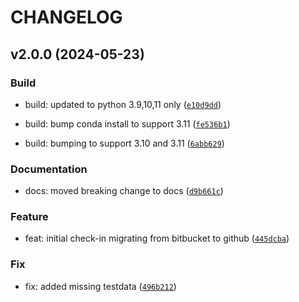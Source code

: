 # CHANGELOG



## v2.0.0 (2024-05-23)

### Build

* build: updated to python 3.9,10,11 only ([`e10d9dd`](https://github.com/mbari-org/oceansoundscape/commit/e10d9ddda7ba1b23bc295f317599b6fd9a136b1d))

* build: bump conda install to support 3.11 ([`fe536b1`](https://github.com/mbari-org/oceansoundscape/commit/fe536b1f649ed21b8d71307d3fce0eacc6931829))

* build: bumping to support 3.10 and 3.11 ([`6abb629`](https://github.com/mbari-org/oceansoundscape/commit/6abb6299103cc1ff48936609a79045662b85a36a))

### Documentation

* docs: moved breaking change to docs ([`d9b661c`](https://github.com/mbari-org/oceansoundscape/commit/d9b661cbe98f4cfe0c310ac32f11a5133d642987))

### Feature

* feat: initial check-in migrating from bitbucket to github ([`445dcba`](https://github.com/mbari-org/oceansoundscape/commit/445dcbaf43b5cc1189a7ef7cabaf35c83a7ca0e8))

### Fix

* fix: added missing testdata ([`496b212`](https://github.com/mbari-org/oceansoundscape/commit/496b212273712471c39442efb3071b60511a755d))
